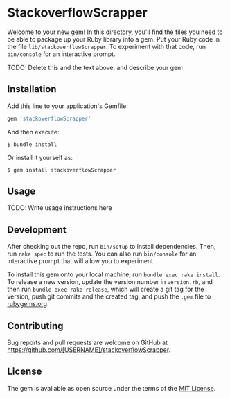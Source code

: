 # StackoverflowScrapper

Welcome to your new gem! In this directory, you'll find the files you need to be able to package up your Ruby library into a gem. Put your Ruby code in the file `lib/stackoverflowScrapper`. To experiment with that code, run `bin/console` for an interactive prompt.

TODO: Delete this and the text above, and describe your gem

## Installation

Add this line to your application's Gemfile:

```ruby
gem 'stackoverflowScrapper'
```

And then execute:

    $ bundle install

Or install it yourself as:

    $ gem install stackoverflowScrapper

## Usage

TODO: Write usage instructions here

## Development

After checking out the repo, run `bin/setup` to install dependencies. Then, run `rake spec` to run the tests. You can also run `bin/console` for an interactive prompt that will allow you to experiment.

To install this gem onto your local machine, run `bundle exec rake install`. To release a new version, update the version number in `version.rb`, and then run `bundle exec rake release`, which will create a git tag for the version, push git commits and the created tag, and push the `.gem` file to [rubygems.org](https://rubygems.org).

## Contributing

Bug reports and pull requests are welcome on GitHub at https://github.com/[USERNAME]/stackoverflowScrapper.

## License

The gem is available as open source under the terms of the [MIT License](https://opensource.org/licenses/MIT).
